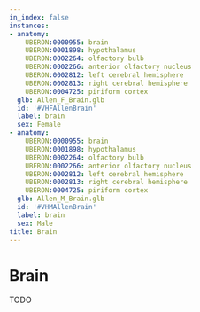 ```yaml
---
in_index: false
instances:
- anatomy:
    UBERON:0000955: brain
    UBERON:0001898: hypothalamus
    UBERON:0002264: olfactory bulb
    UBERON:0002266: anterior olfactory nucleus
    UBERON:0002812: left cerebral hemisphere
    UBERON:0002813: right cerebral hemisphere
    UBERON:0004725: piriform cortex
  glb: Allen_F_Brain.glb
  id: '#VHFAllenBrain'
  label: brain
  sex: Female
- anatomy:
    UBERON:0000955: brain
    UBERON:0001898: hypothalamus
    UBERON:0002264: olfactory bulb
    UBERON:0002266: anterior olfactory nucleus
    UBERON:0002812: left cerebral hemisphere
    UBERON:0002813: right cerebral hemisphere
    UBERON:0004725: piriform cortex
  glb: Allen_M_Brain.glb
  id: '#VHMAllenBrain'
  label: brain
  sex: Male
title: Brain
---
```


# Brain

TODO